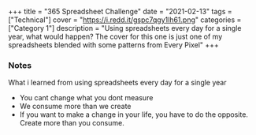 +++
title = "365 Spreadsheet Challenge"
date = "2021-02-13"
tags = ["Technical"]
cover = "https://i.redd.it/gspc7qgy1lh61.png"
categories = ["Category 1"]
description = "Using spreadsheets every day for a single year, what would happen? The cover for this one is just one of my spreadsheets blended with some patterns from Every Pixel"
+++

### Notes

What i learned from using spreadsheets every day for a single year

- You cant change what you dont measure
- We consume more than we create
- If you want to make a change in your life, you have to do the opposite. Create more than you consume. 

